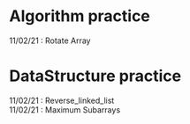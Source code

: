 # Algorithm practice 
11/02/21 : Rotate Array<br>

# DataStructure practice
11/02/21 : Reverse_linked_list<br>
11/02/21 : Maximum Subarrays<br>
